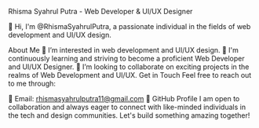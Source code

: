 Rhisma Syahrul Putra - Web Developer & UI/UX Designer

👋 Hi, I'm @RhismaSyahrulPutra, a passionate individual in the fields of web development and UI/UX design.

About Me
👀 I’m interested in web development and UI/UX design.
🌱 I'm continuously learning and striving to become a proficient Web Developer and UI/UX Designer.
💞️ I’m looking to collaborate on exciting projects in the realms of Web Development and UI/UX.
Get in Touch
Feel free to reach out to me through:

📧 Email: rhismasyahrulputra11@gmail.com
👤 GitHub Profile
I am open to collaboration and always eager to connect with like-minded individuals in the tech and design communities. Let's build something amazing together!


<!---
RhismaSyahrulPutra/RhismaSyahrulPutra is a ✨ special ✨ repository because its `README.md` (this file) appears on your GitHub profile.
You can click the Preview link to take a look at your changes.
--->
